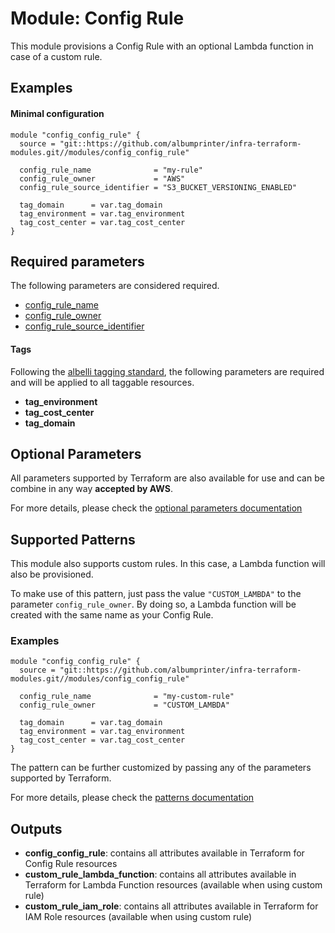 # Module: Config Rule

This module provisions a Config Rule with an optional Lambda function in case of a custom rule.

## Examples 

#### Minimal configuration
```
module "config_config_rule" {
  source = "git::https://github.com/albumprinter/infra-terraform-modules.git//modules/config_config_rule"  

  config_rule_name              = "my-rule"
  config_rule_owner             = "AWS"
  config_rule_source_identifier = "S3_BUCKET_VERSIONING_ENABLED"

  tag_domain      = var.tag_domain
  tag_environment = var.tag_environment
  tag_cost_center = var.tag_cost_center
}
```

## Required parameters

The following parameters are considered required.

* [config_rule_name](https://www.terraform.io/docs/providers/aws/r/config_config_rule.html#name)
* [config_rule_owner](https://www.terraform.io/docs/providers/aws/r/config_config_rule.html#owner)
* [config_rule_source_identifier](https://www.terraform.io/docs/providers/aws/r/config_config_rule.html#source_identifier)

#### Tags
Following the [albelli tagging standard](https://wiki.albelli.net/wiki/Albelli_AWS_Tagging_standards), the following parameters are required and will be applied to all taggable resources.

* **tag_environment**
* **tag_cost_center**
* **tag_domain**

## Optional Parameters

All parameters supported by Terraform are also available for use and can be combine in any way **accepted by AWS**.

For more details, please check the [optional parameters documentation](docs/optional_parameters.md)

## Supported Patterns 

This module also supports custom rules. In this case, a Lambda function will also be provisioned.

To make use of this pattern, just pass the value `"CUSTOM_LAMBDA"` to the parameter `config_rule_owner`. By doing so, a Lambda function will be created with the same name as your Config Rule.

### Examples

```
module "config_config_rule" {
  source = "git::https://github.com/albumprinter/infra-terraform-modules.git//modules/config_config_rule"  

  config_rule_name              = "my-custom-rule"
  config_rule_owner             = "CUSTOM_LAMBDA"

  tag_domain      = var.tag_domain
  tag_environment = var.tag_environment
  tag_cost_center = var.tag_cost_center
}
```

The pattern can be further customized by passing any of the parameters supported by Terraform.

For more details, please check the [patterns documentation](docs/patterns.md)

## Outputs

* **config_config_rule**: contains all attributes available in Terraform for Config Rule resources
* **custom_rule_lambda_function**: contains all attributes available in Terraform for Lambda Function resources (available when using custom rule)
* **custom_rule_iam_role**: contains all attributes available in Terraform for IAM Role resources (available when using custom rule)